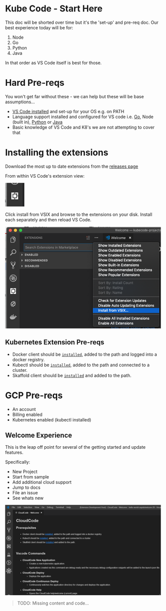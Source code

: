 # Kube Code - Start Here

This doc will be shorted over time but it's the 'set-up' and pre-req doc.  Our best experience today will be for:

1. Node
2. Go
3. Python
4. Java

In that order as VS Code itself is best for those.


# Hard Pre-reqs

You won't get far without these - we can help but these will be base assumptions...

- [VS Code installed](https://code.visualstudio.com/) and set-up for your OS e.g. on PATH
- Language support installed and configured for VS code i.e. [Go](https://marketplace.visualstudio.com/items?itemName=ms-vscode.Go), Node (built in), [Python](https://marketplace.visualstudio.com/items?itemName=ms-python.python) or [Java](https://marketplace.visualstudio.com/items?itemName=vscjava.vscode-java-debug)
- Basic knowledge of VS Code and K8's we are not attempting to cover that


# Installing the extensions
Download the most up to date extensions from the [releases page](https://github.com/GoogleCloudPlatform/vscode-extensions-docs/releases)

From within VS Code's extension view:

![Extension Viewlet](images/extensionView.png)

Click install from VSIX and browse to the extensions on your disk.  Install each separately and then reload VS Code.

![Install from VSIX](images/installFromVSIX.png)

## Kubernetes Extension Pre-reqs 

- Docker client should be [`installed`](https://docs.docker.com/install/), added to the path and logged into a docker registry.
- Kubectl should be [`installed`](https://kubernetes.io/docs/tasks/tools/install-kubectl/), added to the path and connected to a cluster.
- Skaffold client should be [`installed`](https://github.com/GoogleContainerTools/skaffold#installation) and added to the path.

# GCP Pre-reqs

- An account
- Billing enabled
- Kubernetes enabled (kubectl installed)

## Welcome Experience

This is the leap off point for several of the getting started and update features.  

Specifically:
- New Project
- Start from sample
- Add additional cloud support
- Jump to docs
- File an issue
- See whats new

![KubeCode welcome](images/help.png)

> TODO: Missing content and code...
